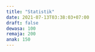 ```yaml
---
title: "Statistik"
date: 2021-07-13T03:38:03+07:00
draft: false
dewasa: 100
remaja: 200
anak: 150
---
```


